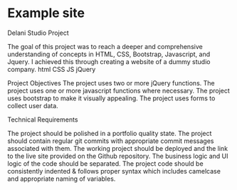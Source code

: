 # Example site

Delani Studio Project

The goal of this project was to reach a deeper and comprehensive understanding of concepts in HTML, CSS, Bootstrap, Javascript, and  Jquery.
I achieved this through creating a website of a dummy studio company.
html
CSS
JS
jQuery

Project Objectives
The project uses two or more jQuery functions.
The project uses one or more javascript functions where necessary.
The project uses bootstrap to make it visually appealing.
The project uses forms to collect user data.

Technical Requirements

The project should be polished in a portfolio quality state.
The project should contain regular git commits with appropriate commit messages associated with them.
The working project should be deployed and the link to the live site provided on the Github repository.
The business logic and UI logic of the code should be separated.
The project code should be consistently indented & follows proper syntax which includes camelcase and appropriate naming of variables.
